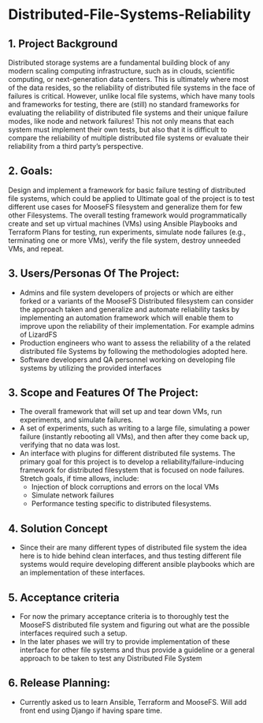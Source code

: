 # Distributed-File-Systems-Reliability

## 1. Project Background
Distributed storage systems are a fundamental building block of any modern scaling computing infrastructure, such 
as in clouds, scientific computing, or next-generation data centers. This is ultimately where most of the data resides, 
so the reliability of distributed file systems in the face of failures is critical. However, unlike local file systems, 
which have many tools and frameworks for testing, there are (still) no standard frameworks for evaluating the reliability 
of distributed file systems and their unique failure modes, like node and network failures! This not only means that each 
system must implement their own tests, but also that it is difficult to compare the reliability of multiple distributed 
file systems or evaluate their reliability from a third party’s perspective.

## 2. Goals: 
Design and implement a framework for basic failure testing of distributed file systems, which could be applied to 
Ultimate goal of the project is to test different use cases for MooseFS filesystem and generalize them for few other Filesystems. 
The overall testing framework would programmatically create and set up virtual machines (VMs) using Ansible Playbooks and 
Terraform Plans for testing, run experiments, simulate node failures (e.g., terminating one or more VMs), verify the 
file system, destroy unneeded VMs, and repeat.

## 3. Users/Personas Of The Project:
- Admins and file system developers of projects or which are either forked or a variants of the MooseFS Distributed 
filesystem can consider the approach taken and generalize and automate reliability tasks by implementing an automation 
framework which will enable them to improve upon the reliability of their implementation. For example admins of LizardFS
- Production engineers who want to assess the reliability of a the related distributed file Systems by following the
methodologies adopted here.
- Software developers and QA personnel working on developing file systems by utilizing the provided interfaces

## 3. Scope and Features Of The Project:
- The overall framework that will set up and tear down VMs, run experiments, and simulate failures.
- A set of experiments, such as writing to a large file, simulating a power failure (instantly rebooting all VMs), and 
then after they come back up, verifying that no data was lost.
- An interface with plugins for different distributed file systems. The primary goal for this project is to develop a 
reliability/failure-inducing framework for distributed filesystem that is focused on node failures. 
Stretch goals, if time allows, include:
    - Injection of block corruptions and errors on the local VMs
    - Simulate network failures
    - Performance testing specific to distributed filesystems.

## 4. Solution Concept
- Since their are many different types of distributed file system the idea here is to hide behind clean interfaces, and 
thus testing different file systems would require developing different ansible playbooks which are an implementation of
these interfaces.

 
## 5. Acceptance criteria
- For now the primary acceptance criteria is to thoroughly test the MooseFS distributed file system and figuring out
 what are the possible interfaces required such a setup.
- In the later phases we will try to provide implementation of these interface for other file systems and thus provide 
a guideline or a general approach to be taken to test any Distributed File System 


## 6. Release Planning:
- Currently asked us to learn Ansible, Terraform and MooseFS. Will add front end using Django if having spare time.

